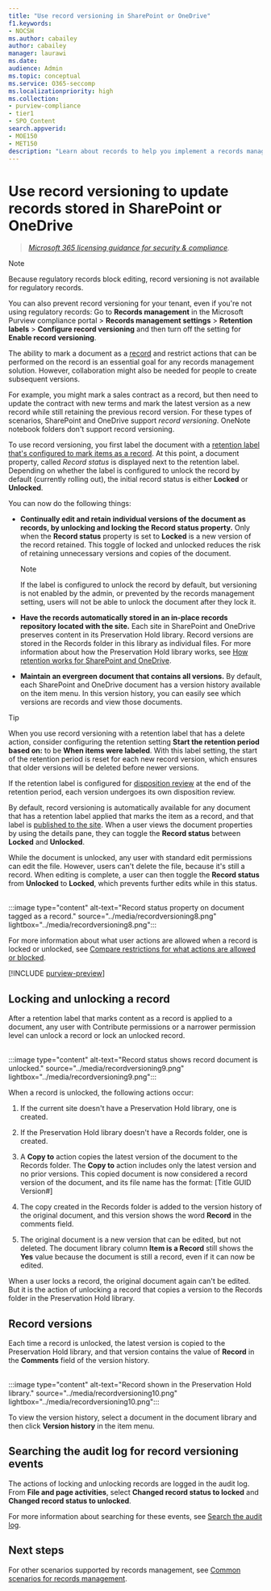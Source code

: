 ```yaml
---
title: "Use record versioning in SharePoint or OneDrive"
f1.keywords:
- NOCSH
ms.author: cabailey
author: cabailey
manager: laurawi
ms.date:
audience: Admin
ms.topic: conceptual
ms.service: O365-seccomp
ms.localizationpriority: high
ms.collection:
- purview-compliance
- tier1
- SPO_Content
search.appverid:
- MOE150
- MET150
description: "Learn about records to help you implement a records management solution in Microsoft 365."
---
```


# Use record versioning to update records stored in SharePoint or OneDrive

>*[Microsoft 365 licensing guidance for security & compliance](/office365/servicedescriptions/microsoft-365-service-descriptions/microsoft-365-tenantlevel-services-licensing-guidance/microsoft-365-security-compliance-licensing-guidance).*

> [!NOTE]
> Because regulatory records block editing, record versioning is not available for regulatory records.
>
> You can also prevent record versioning for your tenant, even if you're not using regulatory records: Go to **Records management** in the Microsoft Purview compliance portal > **Records management settings** > **Retention labels** > **Configure record versioning** and then turn off the setting for **Enable record versioning**.

The ability to mark a document as a [record](records-management.md#records) and restrict actions that can be performed on the record is an essential goal for any records management solution. However, collaboration might also be needed for people to create subsequent versions.

For example, you might mark a sales contract as a record, but then need to update the contract with new terms and mark the latest version as a new record while still retaining the previous record version. For these types of scenarios, SharePoint and OneDrive support *record versioning*. OneNote notebook folders don't support record versioning.

To use record versioning, you first label the document with a [retention label that's configured to mark items as a record](declare-records.md). At this point, a document property, called *Record status* is displayed next to the retention label. Depending on whether the label is configured to unlock the record by default (currently rolling out), the initial record status is either **Locked** or **Unlocked**.

You can now do the following things:

- **Continually edit and retain individual versions of the document as records, by unlocking and locking the Record status property.** Only when the **Record status** property is set to **Locked** is a new version of the record retained. This toggle of locked and unlocked reduces the risk of retaining unnecessary versions and copies of the document.
    
    > [!NOTE]
    > If the label is configured to unlock the record by default, but versioning is not enabled by the admin, or prevented by the records management setting, users will not be able to unlock the document after they lock it.

- **Have the records automatically stored in an in-place records repository located with the site.** Each site in SharePoint and OneDrive preserves content in its Preservation Hold library. Record versions are stored in the Records folder in this library as individual files. For more information about how the Preservation Hold library works, see [How retention works for SharePoint and OneDrive](retention-policies-sharepoint.md#how-retention-works-for-sharepoint-and-onedrive).

- **Maintain an evergreen document that contains all versions.** By default, each SharePoint and OneDrive document has a version history available on the item menu. In this version history, you can easily see which versions are records and view those documents.

> [!TIP]
> When you use record versioning with a retention label that has a delete action, consider configuring the retention setting **Start the retention period based on:** to be **When items were labeled**. With this label setting, the start of the retention period is reset for each new record version, which ensures that older versions will be deleted before newer versions.

If the retention label is configured for [disposition review](disposition.md) at the end of the retention period, each version undergoes its own disposition review.

By default, record versioning is automatically available for any document that has a retention label applied that marks the item as a record, and that label is [published to the site](create-apply-retention-labels.md). When a user views the document properties by using the details pane, they can toggle the **Record status** between **Locked** and **Unlocked**.

While the document is unlocked, any user with standard edit permissions can edit the file. However, users can't delete the file, because it's still a record. When editing is complete, a  user can then toggle the **Record status** from **Unlocked** to **Locked**, which prevents further edits while in this status.
<br/><br/>

:::image type="content" alt-text="Record status property on document tagged as a record." source="../media/recordversioning8.png" lightbox="../media/recordversioning8.png":::

For more information about what user actions are allowed when a record is locked or unlocked, see [Compare restrictions for what actions are allowed or blocked](records-management.md#compare-restrictions-for-what-actions-are-allowed-or-blocked).

[!INCLUDE [purview-preview](../includes/purview-preview.md)]

## Locking and unlocking a record

After a retention label that marks content as a record is applied to a document, any user with Contribute permissions or a narrower permission level can unlock a record or lock an unlocked record.
<br/><br/>

:::image type="content" alt-text="Record status shows record document is unlocked." source="../media/recordversioning9.png" lightbox="../media/recordversioning9.png":::

When a record is unlocked, the following actions occur:

1. If the current site doesn't have a Preservation Hold library, one is created.

2. If the Preservation Hold library doesn't have a Records folder, one is created.

3. A **Copy to** action copies the latest version of the document to the Records folder. The **Copy to** action includes only the latest version and no prior versions. This copied document is now considered a record version of the document, and its file name has the format: \[Title GUID Version\#\]

4. The copy created in the Records folder is added to the version history of the original document, and this version shows the word **Record** in the comments field.

5. The original document is a new version that can be edited, but not deleted. The document library column **Item is a Record** still shows the **Yes** value because the document is still a record, even if it can now be edited.

When a user locks a record, the original document again can't be edited. But it is the action of unlocking a record that copies a version to the Records folder in the Preservation Hold library.

## Record versions

Each time a record is unlocked, the latest version is copied to the Preservation Hold library, and that version contains the value of **Record** in the **Comments** field of the version history.
<br/><br/>

:::image type="content" alt-text="Record shown in the Preservation Hold library." source="../media/recordversioning10.png" lightbox="../media/recordversioning10.png":::

To view the version history, select a document in the document library and then click **Version history** in the item menu.

## Searching the audit log for record versioning events

The actions of locking and unlocking records are logged in the audit log. From **File and page activities**, select **Changed record status to locked** and **Changed record status to unlocked**.

For more information about searching for these events, see [Search the audit log](search-the-audit-log-in-security-and-compliance.md#file-and-page-activities).

## Next steps

For other scenarios supported by records management, see [Common scenarios for records management](get-started-with-records-management.md#common-scenarios).
